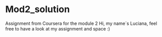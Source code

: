 # Mod2_solution
Assignment from Coursera for the module 2
Hi, my name´s Luciana, feel free to have a look at my assignment and space :)
